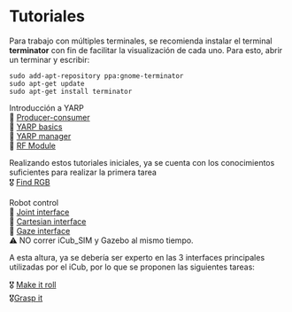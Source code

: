 Tutoriales
=================
Para trabajo con múltiples terminales, se recomienda instalar el terminal **terminator** con fin de facilitar la visualización de cada uno. Para esto, abrir un terminar y escribir:
```
sudo add-apt-repository ppa:gnome-terminator
sudo apt-get update
sudo apt-get install terminator
```
Introducción a YARP  
:hammer: [Producer-consumer](https://github.com/vvv-school/tutorial_yarp-producer-consumer)  
:hammer: [YARP basics](https://github.com/vvv-school/tutorial_yarp-basics)  
:hammer: [YARP manager](https://github.com/vvv-school/tutorial_yarpmanager)  
:hammer: [RF Module](https://github.com/vvv-school/tutorial_RFModule-simple)  

Realizando estos tutoriales iniciales, ya se cuenta con los conocimientos suficientes para realizar la primera tarea  
:medal_military: [Find RGB](https://github.com/vvv-school/assignment_yarp-find-rgb)

Robot control  
:hammer: [Joint interface](https://github.com/vvv-school/tutorial_joint-interface)  
:hammer: [Cartesian interface](https://github.com/vvv-school/tutorial_cartesian-interface)  
:hammer: [Gaze interface](https://github.com/vvv-school/tutorial_gaze-interface)  
:warning: NO correr iCub_SIM y Gazebo al mismo tiempo. 

A esta altura, ya se debería ser experto en las 3 interfaces principales utilizadas por el iCub, por lo que se proponen las siguientes tareas:  

:medal_military: [Make it roll](https://github.com/vvv-school/assignment_make-it-roll)  
:medal_military:[Grasp it](https://github.com/vvv-school/assignment_grasp-it)
